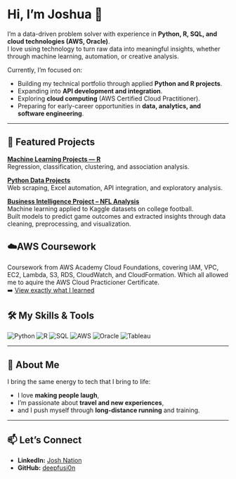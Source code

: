 # Hi, I’m Joshua 👋

I’m a data-driven problem solver with experience in **Python, R, SQL, and cloud technologies (AWS, Oracle)**.  
I love using technology to turn raw data into meaningful insights, whether through machine learning, automation, or creative analysis.

Currently, I’m focused on:
- Building my technical portfolio through applied **Python and R projects**.  
- Expanding into **API development and integration**.  
- Exploring **cloud computing** (AWS Certified Cloud Practitioner).  
- Preparing for early-career opportunities in **data, analytics, and software engineering**.  

--- 

## 🔗 Featured Projects  

**[Machine Learning Projects — R](https://github.com/deepfusi0n/ml-projects-r)**  
Regression, classification, clustering, and association analysis.  

**[Python Data Projects](https://github.com/deepfusi0n/data-projects-python)**  
Web scraping, Excel automation, API integration, and exploratory analysis.  


**[Business Intelligence Project – NFL Analysis](./Business_Intelligence_NFL)**  
Machine learning applied to Kaggle datasets on college football.  
Built models to predict game outcomes and extracted insights through data cleaning, preprocessing, and visualization.  


## ☁️AWS Coursework

Coursework from AWS Academy Cloud Foundations, covering IAM, VPC, EC2, Lambda, S3, RDS, CloudWatch, and CloudFormation. Which all allowed me to aquire the AWS Cloud Practicioner Certificate.  
➡️ [View exactly what I learned](./aws-labs/README.md)

## 🛠️ My Skills & Tools

![Python](https://img.shields.io/badge/Python-3776AB?logo=python&logoColor=white)
![R](https://img.shields.io/badge/R-276DC3?logo=r&logoColor=white)
![SQL](https://img.shields.io/badge/SQL-4479A1?logo=postgresql&logoColor=white)
![AWS](https://img.shields.io/badge/AWS-232F3E?logo=amazonaws&logoColor=white)
![Oracle](https://img.shields.io/badge/Oracle-F80000?logo=oracle&logoColor=white)
![Tableau](https://img.shields.io/badge/Tableau-E97627?logo=tableau&logoColor=white)

---  

## 🏃 About Me
I bring the same energy to tech that I bring to life:  
- I love **making people laugh**,  
- I’m passionate about **travel and new experiences**,  
- and I push myself through **long-distance running** and training.  

---  

## 📫 Let’s Connect
- **LinkedIn:** [Josh Nation](https://www.linkedin.com/in/joshnation/)  
- **GitHub:** [deepfusi0n](https://github.com/deepfusi0n)  
